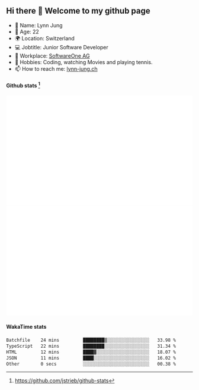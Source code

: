 ## Hi there 👋 Welcome to my github page

- 🧑 Name: Lynn Jung
- 🔞 Age: 22
- 🌍 Location: Switzerland
- 💻 Jobtitle: Junior Software Developer
- 🏢 Workplace: [SoftwareOne AG](https://www.softwareone.com/)
- 🎾 Hobbies: Coding, watching Movies and playing tennis.
- 📫 How to reach me: [lynn-jung.ch](https://lynn-jung.ch/)


#### Github stats [^1]
![](https://github.com/lynn-jung/github-stats/blob/master/generated/overview.svg)  ![](https://github.com/lynn-jung/github-stats/blob/master/generated/languages.svg)


#### WakaTime stats
<!--START_SECTION:waka-->

```text
Batchfile    24 mins         ████████▒░░░░░░░░░░░░░░░░   33.98 %
TypeScript   22 mins         ████████░░░░░░░░░░░░░░░░░   31.34 %
HTML         12 mins         ████▓░░░░░░░░░░░░░░░░░░░░   18.07 %
JSON         11 mins         ████░░░░░░░░░░░░░░░░░░░░░   16.02 %
Other        0 secs          ░░░░░░░░░░░░░░░░░░░░░░░░░   00.38 %
```

<!--END_SECTION:waka-->

[^1]: https://github.com/jstrieb/github-stats
